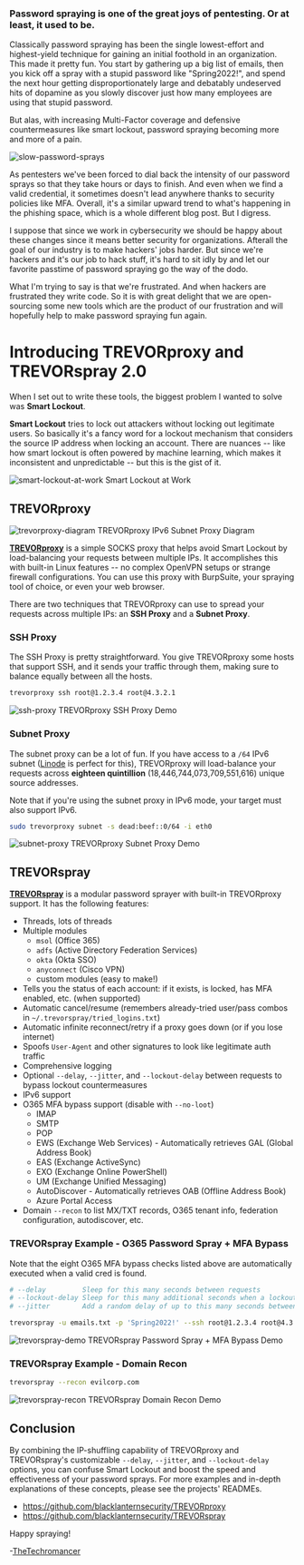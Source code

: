 ### Password spraying is one of the great joys of pentesting. Or at least, it used to be.

Classically password spraying has been the single lowest-effort and highest-yield technique for gaining an initial foothold in an organization. This made it pretty fun. You start by gathering up a big list of emails, then you kick off a spray with a stupid password like "Spring2022!", and spend the next hour getting disproportionately large and debatably undeserved hits of dopamine as you slowly discover just how many employees are using that stupid password.

But alas, with increasing Multi-Factor coverage and defensive countermeasures like smart lockout, password spraying becoming more and more of a pain.

![slow-password-sprays](https://user-images.githubusercontent.com/20261699/149404528-8c89f989-299a-4bd0-831c-c16c908a9f86.png)

As pentesters we've been forced to dial back the intensity of our password sprays so that they take hours or days to finish. And even when we find a valid credential, it sometimes doesn't lead anywhere thanks to security policies like MFA. Overall, it's a similar upward trend to what's happening in the phishing space, which is a whole different blog post. But I digress.

I suppose that since we work in cybersecurity we should be happy about these changes since it means better security for organizations. Afterall the goal of our industry is to make hackers' jobs harder. But since we're hackers and it's our job to hack stuff, it's hard to sit idly by and let our favorite passtime of password spraying go the way of the dodo.

What I'm trying to say is that we're frustrated. And when hackers are frustrated they write code. So it is with great delight that we are open-sourcing some new tools which are the product of our frustration and will hopefully help to make password spraying fun again.

# Introducing TREVORproxy and TREVORspray 2.0

When I set out to write these tools, the biggest problem I wanted to solve was **Smart Lockout**.

**Smart Lockout** tries to lock out attackers without locking out legitimate users. So basically it's a fancy word for a lockout mechanism that considers the source IP address when locking an account. There are nuances -- like how smart lockout is often powered by machine learning, which makes it inconsistent and unpredictable -- but this is the gist of it.

![smart-lockout-at-work](https://user-images.githubusercontent.com/20261699/149381950-add2eceb-e467-4259-a24b-dfacfdef4b2c.gif)
Smart Lockout at Work

## TREVORproxy

![trevorproxy-diagram](https://user-images.githubusercontent.com/20261699/149545633-a2f14f3a-1abc-4f9a-b589-3a52385ba635.png)
TREVORproxy IPv6 Subnet Proxy Diagram

[**TREVORproxy**](https://github.com/blacklanternsecurity/TREVORproxy) is a simple SOCKS proxy that helps avoid Smart Lockout by load-balancing your requests between multiple IPs. It accomplishes this with built-in Linux features -- no complex OpenVPN setups or strange firewall configurations. You can use this proxy with BurpSuite, your spraying tool of choice, or even your web browser.

There are two techniques that TREVORproxy can use to spread your requests across multiple IPs: an **SSH Proxy** and a **Subnet Proxy**.

### SSH Proxy
The SSH Proxy is pretty straightforward. You give TREVORproxy some hosts that support SSH, and it sends your traffic through them, making sure to balance equally between all the hosts.
~~~bash
trevorproxy ssh root@1.2.3.4 root@4.3.2.1
~~~
![ssh-proxy](https://user-images.githubusercontent.com/20261699/149403633-3b6259c4-6c13-4ae5-abe6-498024a155f5.gif)
TREVORproxy SSH Proxy Demo

### Subnet Proxy
The subnet proxy can be a lot of fun. If you have access to a `/64` IPv6 subnet ([Linode](https://www.linode.com/) is perfect for this), TREVORproxy will load-balance your requests across **eighteen quintillion** (18,446,744,073,709,551,616) unique source addresses.

Note that if you're using the subnet proxy in IPv6 mode, your target must also support IPv6.

~~~bash
sudo trevorproxy subnet -s dead:beef::0/64 -i eth0
~~~
![subnet-proxy](https://user-images.githubusercontent.com/20261699/142468206-4e9a46db-b18b-4969-8934-19d1f3837300.gif)
TREVORproxy Subnet Proxy Demo

## TREVORspray

[**TREVORspray**](https://github.com/blacklanternsecurity/TREVORspray) is a modular password sprayer with built-in TREVORproxy support. It has the following features:
  - Threads, lots of threads
  - Multiple modules
      - `msol` (Office 365)
      - `adfs` (Active Directory Federation Services)
      - `okta` (Okta SSO)
      - `anyconnect` (Cisco VPN)
      - custom modules (easy to make!)
  - Tells you the status of each account: if it exists, is locked, has MFA enabled, etc. (when supported)
  - Automatic cancel/resume (remembers already-tried user/pass combos in `~/.trevorspray/tried_logins.txt`)
  - Automatic infinite reconnect/retry if a proxy goes down (or if you lose internet)
  - Spoofs `User-Agent` and other signatures to look like legitimate auth traffic
  - Comprehensive logging
  - Optional `--delay`, `--jitter`, and `--lockout-delay` between requests to bypass lockout countermeasures
  - IPv6 support
  - O365 MFA bypass support (disable with `--no-loot`)
    - IMAP
    - SMTP
    - POP
    - EWS (Exchange Web Services) - Automatically retrieves GAL (Global Address Book)
    - EAS (Exchange ActiveSync)
    - EXO (Exchange Online PowerShell)
    - UM (Exchange Unified Messaging)
    - AutoDiscover - Automatically retrieves OAB (Offline Address Book)
    - Azure Portal Access
  - Domain `--recon` to list MX/TXT records, O365 tenant info, federation configuration, autodiscover, etc.

### TREVORspray Example - O365 Password Spray + MFA Bypass
Note that the eight O365 MFA bypass checks listed above are automatically executed when a valid cred is found.
~~~bash
# --delay         Sleep for this many seconds between requests
# --lockout-delay Sleep for this many additional seconds when a lockout is encountered
# --jitter        Add a random delay of up to this many seconds between requests

trevorspray -u emails.txt -p 'Spring2022!' --ssh root@1.2.3.4 root@4.3.2.1 --delay 30 --lockout-delay 30 --jitter 10
~~~

![trevorspray-demo](https://user-images.githubusercontent.com/20261699/149219712-8549e15c-2eee-4d7a-a615-e8882b693c3f.gif)
TREVORspray Password Spray + MFA Bypass Demo

### TREVORspray Example - Domain Recon
~~~bash
trevorspray --recon evilcorp.com
~~~

![trevorspray-recon](https://user-images.githubusercontent.com/20261699/149547162-a1affc75-8ac2-478a-9cf9-ad99b41d79c5.gif)
TREVORspray Domain Recon Demo

## Conclusion

By combining the IP-shuffling capability of TREVORproxy and TREVORspray's customizable `--delay`, `--jitter`, and `--lockout-delay` options, you can confuse Smart Lockout and boost the speed and effectiveness of your password sprays. For more examples and in-depth explanations of these concepts, please see the projects' READMEs.

- https://github.com/blacklanternsecurity/TREVORproxy
- https://github.com/blacklanternsecurity/TREVORspray

Happy spraying!

-[TheTechromancer](https://twitter.com/thetechr0mancer)
